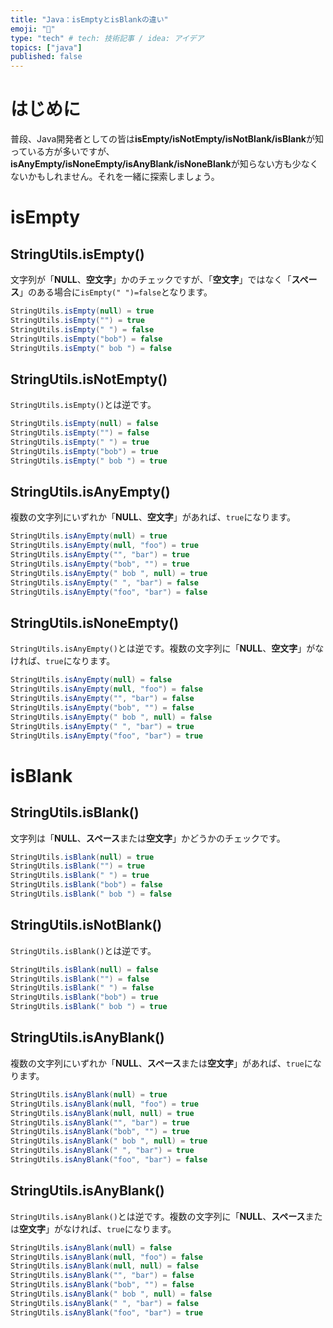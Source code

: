 ```yaml
---
title: "Java：isEmptyとisBlankの違い"
emoji: "👏"
type: "tech" # tech: 技術記事 / idea: アイデア
topics: ["java"]
published: false
---
```

# はじめに
普段、Java開発者としての皆は**isEmpty/isNotEmpty/isNotBlank/isBlank**が知っている方が多いですが、**isAnyEmpty/isNoneEmpty/isAnyBlank/isNoneBlank**が知らない方も少なくないかもしれません。それを一緒に探索しましょう。
# isEmpty
## StringUtils.isEmpty()
文字列が「**NULL**、**空文字**」かのチェックですが、「**空文字**」ではなく「**スペース**」のある場合に`isEmpty(" ")=false`となります。
```java
StringUtils.isEmpty(null) = true
StringUtils.isEmpty("") = true
StringUtils.isEmpty(" ") = false
StringUtils.isEmpty("bob") = false
StringUtils.isEmpty(" bob ") = false
```
## StringUtils.isNotEmpty()
`StringUtils.isEmpty()`とは逆です。
```java
StringUtils.isEmpty(null) = false
StringUtils.isEmpty("") = false
StringUtils.isEmpty(" ") = true
StringUtils.isEmpty("bob") = true
StringUtils.isEmpty(" bob ") = true
```
## StringUtils.isAnyEmpty()
複数の文字列にいずれか「**NULL**、**空文字**」があれば、`true`になります。
```java
StringUtils.isAnyEmpty(null) = true
StringUtils.isAnyEmpty(null, "foo") = true
StringUtils.isAnyEmpty("", "bar") = true
StringUtils.isAnyEmpty("bob", "") = true
StringUtils.isAnyEmpty(" bob ", null) = true
StringUtils.isAnyEmpty(" ", "bar") = false
StringUtils.isAnyEmpty("foo", "bar") = false
```
## StringUtils.isNoneEmpty()
`StringUtils.isAnyEmpty()`とは逆です。複数の文字列に「**NULL**、**空文字**」がなければ、`true`になります。
```java
StringUtils.isAnyEmpty(null) = false
StringUtils.isAnyEmpty(null, "foo") = false
StringUtils.isAnyEmpty("", "bar") = false
StringUtils.isAnyEmpty("bob", "") = false
StringUtils.isAnyEmpty(" bob ", null) = false
StringUtils.isAnyEmpty(" ", "bar") = true
StringUtils.isAnyEmpty("foo", "bar") = true
```
# isBlank
## StringUtils.isBlank()
文字列は「**NULL**、**スペース**または**空文字**」かどうかのチェックです。
```java
StringUtils.isBlank(null) = true
StringUtils.isBlank("") = true
StringUtils.isBlank(" ") = true
StringUtils.isBlank("bob") = false
StringUtils.isBlank(" bob ") = false
```
## StringUtils.isNotBlank()
`StringUtils.isBlank()`とは逆です。
```java
StringUtils.isBlank(null) = false
StringUtils.isBlank("") = false
StringUtils.isBlank(" ") = false
StringUtils.isBlank("bob") = true
StringUtils.isBlank(" bob ") = true
```
## StringUtils.isAnyBlank()
複数の文字列にいずれか「**NULL**、**スペース**または**空文字**」があれば、`true`になります。
```java
StringUtils.isAnyBlank(null) = true
StringUtils.isAnyBlank(null, "foo") = true
StringUtils.isAnyBlank(null, null) = true
StringUtils.isAnyBlank("", "bar") = true
StringUtils.isAnyBlank("bob", "") = true
StringUtils.isAnyBlank(" bob ", null) = true
StringUtils.isAnyBlank(" ", "bar") = true
StringUtils.isAnyBlank("foo", "bar") = false
```
## StringUtils.isAnyBlank()
`StringUtils.isAnyBlank()`とは逆です。複数の文字列に「**NULL**、**スペース**または**空文字**」がなければ、`true`になります。
```java
StringUtils.isAnyBlank(null) = false
StringUtils.isAnyBlank(null, "foo") = false
StringUtils.isAnyBlank(null, null) = false
StringUtils.isAnyBlank("", "bar") = false
StringUtils.isAnyBlank("bob", "") = false
StringUtils.isAnyBlank(" bob ", null) = false
StringUtils.isAnyBlank(" ", "bar") = false
StringUtils.isAnyBlank("foo", "bar") = true
```
